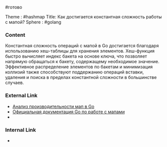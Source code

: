 #готово 

Theme : #hashmap 
Title: Как достигается константная сложность работы с мапой?
Sphere : #golang

### Content

Константная сложность операций с мапой в Go достигается благодаря использованию хеш-таблицы для хранения элементов. Хеш-функция быстро вычисляет индекс бакета на основе ключа, что позволяет напрямую обращаться к бакету, содержащему необходимое значение. Эффективное распределение элементов по бакетам и минимизация коллизий также способствуют поддержанию операций вставки, удаления и поиска в пределах константной сложности в большинстве случаев.

### External Link

- [Анализ производительности мап в Go](https://medium.com/@deckarep/the-new-kid-in-town-gos-sync-map-de24a6bf7c2c)
- [Официальная документация Go по работе с мапами](https://golang.org/doc/effective_go#maps)
- 
### Internal Link

- 